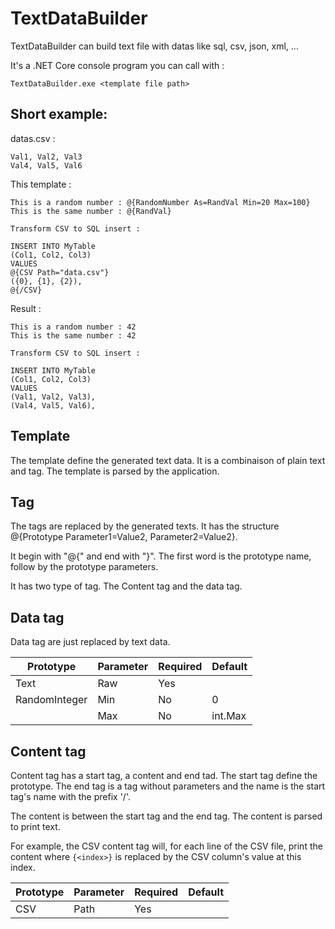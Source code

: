 # TextDataBuilder
TextDataBuilder can build text file with datas like sql, csv, json, xml, ...

It's a .NET Core console program you can call with :
```
TextDataBuilder.exe <template file path>
```

Short example:
--
datas.csv :
```
Val1, Val2, Val3
Val4, Val5, Val6
```
This template :
```
This is a random number : @{RandomNumber As=RandVal Min=20 Max=100}
This is the same number : @{RandVal}

Transform CSV to SQL insert :

INSERT INTO MyTable
(Col1, Col2, Col3)
VALUES
@{CSV Path="data.csv"}
({0}, {1}, {2}),
@{/CSV}
```

Result :
```
This is a random number : 42
This is the same number : 42

Transform CSV to SQL insert :

INSERT INTO MyTable
(Col1, Col2, Col3)
VALUES
(Val1, Val2, Val3),
(Val4, Val5, Val6),
```
Template
--
The template define the generated text data. It is a combinaison of plain text and tag. The template is parsed by the application. 

Tag
---
The tags are replaced by the generated texts. It has the structure @{Prototype Parameter1=Value2, Parameter2=Value2}.

It begin with "@{" and end with "}". The first word is the prototype name, follow by the prototype parameters.

It has two type of tag. The Content tag and the data tag.


Data tag
---
Data tag are just replaced by text data.

|Prototype|Parameter|Required|Default|
|---------|---------|--------|-------|
|Text|Raw|Yes| |
|RandomInteger|Min|No|0|
| |Max|No|int.Max|

Content tag
---
Content tag has a start tag, a content and end tad. The start tag define the prototype. The end tag is a tag without parameters and the name is the start tag's name with the prefix '/'.

The content is between the start tag and the end tag. The content is parsed to print text.

For example, the CSV content tag will, for each line of the CSV file, print the content where `{<index>}` is replaced by the CSV column's value at this index.

|Prototype|Parameter|Required|Default|
|---------|---------|--------|-------|
|CSV|Path|Yes| |
